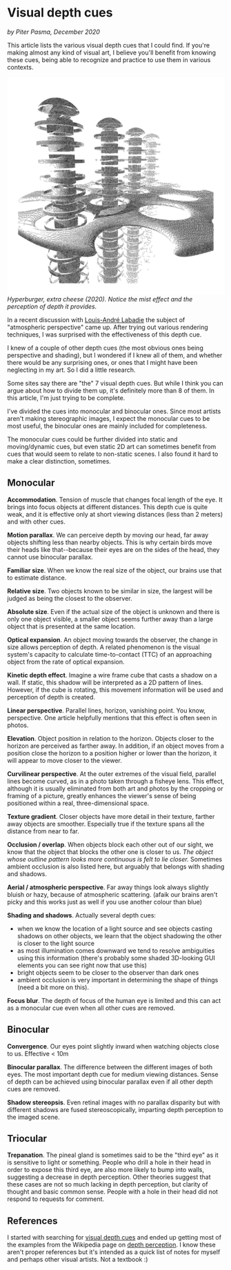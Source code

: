 # Visual depth cues
*by Piter Pasma, December 2020*

This article lists the various visual depth cues that I could find. If you're making almost any kind of visual art, I believe you'll benefit from knowing these cues, being able to recognize and practice to use them in various contexts.

![Hyperburger, extra cheese (2020). Notice the mist effect and the perception of depth it provides.](depth-cues1.jpg)
*Hyperburger, extra cheese (2020). Notice the mist effect and the perception of depth it provides.*

In a recent discussion with [Louis-André Labadie](https://www.instagram.com/lalabadie/) the subject of "atmospheric perspective" came up. After trying out various rendering techniques, I was surprised with the effectiveness of this depth cue.

I knew of a couple of other depth cues (the most obvious ones being perspective and shading), but I wondered if I knew all of them, and whether there would be any surprising ones, or ones that I might have been neglecting in my art. So I did a little research.

Some sites say there are "the" 7 visual depth cues. But while I think you can argue about how to divide them up, it's definitely more than 8 of them. In this article, I'm just trying to be complete.

I've divided the cues into monocular and binocular ones. Since most artists aren't making stereographic images, I expect the monocular cues to be most useful, the binocular ones are mainly included for completeness. 

The monocular cues could be further divided into static and moving/dynamic cues, but even static 2D art can sometimes benefit from cues that would seem to relate to non-static scenes. I also found it hard to make a clear distinction, sometimes. 

## Monocular

**Accommodation**. Tension of muscle that changes focal length of the eye. It brings into focus objects at different distances. This depth cue is quite weak, and it is effective only at short viewing distances (less than 2 meters) and with other cues.

**Motion parallax**. We can perceive depth by moving our head, far away objects shifting less than nearby objects. This is why certain birds move their heads like that--because their eyes are on the sides of the head, they cannot use binocular parallax.

**Familiar size**. When we know the real size of the object, our brains use that to estimate distance.

**Relative size**. Two objects known to be similar in size, the largest will be judged as being the closest to the observer.

**Absolute size**. Even if the actual size of the object is unknown and there is only one object visible, a smaller object seems further away than a large object that is presented at the same location.

**Optical expansion**. An object moving towards the observer, the change in size allows perception of depth. A related phenomenon is the visual system's capacity to calculate time-to-contact (TTC) of an approaching object from the rate of optical expansion.

**Kinetic depth effect**. Imagine a wire frame cube that casts a shadow on a wall. If static, this shadow will be interpreted as a 2D pattern of lines. However, if the cube is rotating, this movement information will be used and perception of depth is created.

**Linear perspective**. Parallel lines, horizon, vanishing point. You know, perspective. One article helpfully mentions that this effect is often seen in photos.

**Elevation**. Object position in relation to the horizon. Objects closer to the horizon are perceived as farther away. In addition, if an object moves from a position close the horizon to a position higher or lower than the horizon, it will appear to move closer to the viewer.

**Curvilinear perspective**. At the outer extremes of the visual field, parallel lines become curved, as in a photo taken through a fisheye lens. This effect, although it is usually eliminated from both art and photos by the cropping or framing of a picture, greatly enhances the viewer's sense of being positioned within a real, three-dimensional space.

**Texture gradient**. Closer objects have more detail in their texture, farther away objects are smoother. Especially true if the texture spans all the distance from near to far.

**Occlusion / overlap**. When objects block each other out of our sight, we know that the object that blocks the other one is closer to us. *The object whose outline pattern looks more continuous is felt to lie closer.* Sometimes ambient occlusion is also listed here, but arguably that belongs with shading and shadows.

**Aerial / atmospheric perspective**. Far away things look always slightly bluish or hazy, because of atmospheric scattering. (afaik our brains aren't picky and this works just as well if you use another colour than blue)

**Shading and shadows**. Actually several depth cues:
  - when we know the location of a light source and see objects casting shadows on other objects, we learn that the object shadowing the other is closer to the light source
  - as most illumination comes downward we tend to resolve ambiguities using this information (there's probably some shaded 3D-looking GUI elements you can see right now that use this)
  - bright objects seem to be closer to the observer than dark ones
  - ambient occlusion is very important in determining the shape of things (need a bit more on this).

**Focus blur**. The depth of focus of the human eye is limited and this can act as a monocular cue even when all other cues are removed.

## Binocular

**Convergence**. Our eyes point slightly inward when watching objects close to us. Effective < 10m

**Binocular parallax**. The difference between the different images of both eyes. The most important depth cue for medium viewing distances. Sense of depth can be achieved using binocular parallax even if all other depth cues are removed. 

**Shadow stereopsis**. Even retinal images with no parallax disparity but with different shadows are fused stereoscopically, imparting depth perception to the imaged scene. 

## Triocular

**Trepanation**. The pineal gland is sometimes said to be the "third eye" as it is sensitive to light or something. People who drill a hole in their head in order to expose this third eye, are also more likely to bump into walls, suggesting a decrease in depth perception. Other theories suggest that these cases are not so much lacking in depth perception, but clarity of thought and basic common sense. People with a hole in their head did not respond to requests for comment.

## References

I started with searching for [visual depth cues](https://www.google.com/search?hl=en&q=visual%20depth%20cues) and ended up getting most of the examples from the Wikipedia page on [depth perception](https://en.wikipedia.org/wiki/Depth_perception). I know these aren't proper references but it's intended as a quick list of notes for myself and perhaps other visual artists. Not a textbook :)